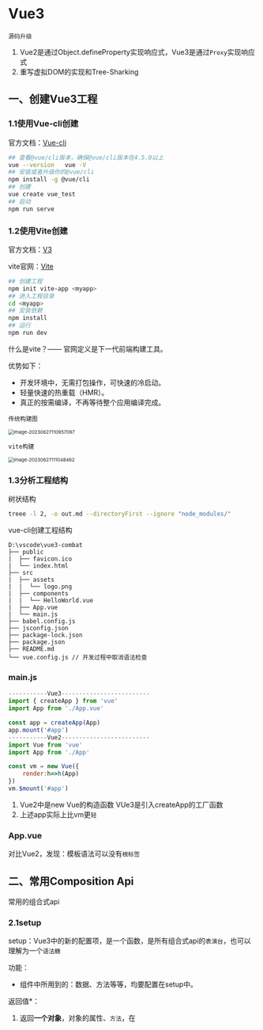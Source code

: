 # Vue3

`源码升级`

1. Vue2是通过Object.defineProperty实现响应式，Vue3是通过`Proxy`实现响应式
2. 重写虚拟DOM的实现和Tree-Sharking

## 一、创建Vue3工程

### 1.1使用Vue-cli创建

官方文档：[Vue-cli](https://cli.vuejs.org/zh/guide/creating-a-project.html#vue-create)

~~~bash
## 查看@vue/cli版本，确保@vue/cli版本在4.5.0以上
vue --version   vue -V
## 安装或者升级你的@vue/cli
npm install -g @vue/cli
## 创建
vue create vue_test
## 启动
npm run serve
~~~

### 1.2使用Vite创建

官方文档：[V3](https://v3.cn.vuejs.org/guide/installation.html#vite)

vite官网：[Vite](https://vitejs.cn)

~~~bash
## 创建工程 
npm init vite-app <myapp>
## 进入工程目录
cd <myapp>
## 安装依赖
npm install
## 运行
npm run dev
~~~

什么是vite？—— 官网定义是下一代前端构建工具。

优势如下：

- 开发环境中，无需打包操作，可快速的冷启动。
- 轻量快速的热重载（HMR）。
- 真正的按需编译，不再等待整个应用编译完成。

`传统构建图`

<img src="https://yovvis.oss-cn-shanghai.aliyuncs.com/any/202306292025196.png" alt="image-20230627110957097" style="zoom:67%;" />

`vite构建`

<img src="https://yovvis.oss-cn-shanghai.aliyuncs.com/any/202306292025232.png" alt="image-20230627111048462" style="zoom:67%;" />

### 1.3分析工程结构

树状结构

~~~bash
treee -l 2, -o out.md --directoryFirst --ignore "node_modules/" 
~~~

vue-cli创建工程结构

~~~
D:\vscode\vue3-combat
├── public
|  ├── favicon.ico
|  └── index.html
├── src
|  ├── assets
|  |  └── logo.png
|  ├── components
|  |  └── HelloWorld.vue
|  ├── App.vue
|  └── main.js
├── babel.config.js
├── jsconfig.json
├── package-lock.json
├── package.json
├── README.md
└── vue.config.js // 开发过程中取消语法检查
~~~

### main.js

~~~js
-----------Vue3-------------------------
import { createApp } from 'vue'
import App from './App.vue'

const app = createApp(App)
app.mount('#app')
-----------Vue2-------------------------
import Vue from 'vue'
import App from './App'

const vm = new Vue({
    render:h=>h(App)
})
vm.$mount('#app')
~~~

1. Vue2中是new Vue的构造函数 VUe3是引入createApp的工厂函数
2. 上述app实际上比vm更`轻`

### App.vue

对比Vue2，发现：模板语法可以没有`根标签`

## 二、常用Composition Api

常用的组合式api

### 2.1setup

setup：Vue3中的新的配置项，是一个函数，是所有组合式api的`表演台`，也可以理解为一个`语法糖`

功能：

- 组件中所用到的：数据、方法等等，均要配置在setup中。

返回值*：

1. 返回**一个对象**，对象的属性、`方法`，在<template>标签中都可以直接使用

~~~js
// 返回一个渲染函数也可以
import {h} from 'vue'

return ()=>{return h('h1','yovvis')}
~~~



**注意点：**

1. 不和Vue2.x混用
	1. Vue2.x配置（data、methos、computed...）中<strong style="color:#DD5145">可以访问到</strong>setup中的属性、方法。
	2. 但在setup中<strong style="color:#DD5145">不能访问到</strong>Vue2.x配置（data、methos、computed...）。
	3. 如果有重名, setup优先。
2. setup不能是一个async函数，因为返回值不再是return的对象, 而是promise, 模板看不到return对象中的属性。（后期也可以返回一个Promise实例，但需要Suspense和异步组件的配合）

### 2.2ref函数

***作用：直接定义一个响应式数据，区分开Vue2.x用Object.defineProperty的方式***

不同于ref属性（仍然可以使用）

~~~js
 setup() {
    let name = ref("yovvis");
    let age = ref(22);
    function changgeName() {
      console.log(this);
    }
    return {
      name,
      age,
    };
  },
~~~

这里的name变成了refimpl`引用实现对象`，要想变成响应式数据就要用到ref，refImpl{ getter/setter **value** }实际上就是**数据劫持**

如果是对象类型，会生成proxy对象，就不需要在内置属性加value

**注意点：**

- 接收的数据可以是：基本类型、也可以是对象类型。
- 基本类型的数据：响应式依然是靠``Object.defineProperty()``的```get```与```set```完成的。
- 对象类型的数据：内部 <i style="color:gray;font-weight:bold">“ 求助 ”</i> 了Vue3.0中的一个新函数—— ```reactive```函数。

### 2.3reactive函数

基本类型用reactive处理会报错，而且有点大才小用

![image-20230627204213306](https://yovvis.oss-cn-shanghai.aliyuncs.com/any/202306292025249.png)

- 作用: 定义一个<strong style="color:#DD5145">对象类型</strong>的响应式数据（基本类型不要用它，要用```ref```函数）
- 语法：```const 代理对象= reactive(源对象)```接收一个对象（或数组），返回一个<strong style="color:#DD5145">代理对象（Proxy的实例对象，简称proxy对象）</strong>
- reactive定义的响应式数据是“深层次的”。
- 内部基于 ES6 的 Proxy 实现，通过代理对象操作源对象内部数据进行操作。

### 2.4Vue3的响应式

#### Vue2.x中的响应式

- 实现原理：

	- 对象类型：通过```Object.defineProperty()```对属性的读取、修改进行拦截（数据劫持）。

	- 数组类型：通过重写更新数组的一系列方法来实现拦截。（对数组的变更方法进行了包裹）。

		```js
		let p = {
		    age : 22,
		    name : 'yovvis'
		}
		
		let person = {}
		
		Object.defineProperty(person,'age',{
			value: 18，
			ennumberable: true, // 控制属性是否可以被枚举，默认值是false
			writable: true,     // 控制属性是否可以被修改，默认值是false
			configurable: true  // 控制属性是否可以被删除，默认值是false
		
			// 当有人读取person的age属性时，get函数（getter）就会被调用，返回就是age值
			get(){
				console.log("有人读取age属性了");
				return number
			},
		
			// 当有人修改person的age属性时，set函数（setter）就会被调用，且会收到修改值
			set(value){
				console.log('有人读取age属性了');
				number = value
			}
		
		})
		```

- 存在问题：

	- 新增属性、删除属性, 界面不会更新。（这里需要用到vc.$set()）
	- 直接通过下标修改数组, 界面不会自动更新。

#### Vue3.x中的响应式

借助window.proxy  window.Reflect（对比object.defineProperty多了返回值）

- 实现原理: 

	- 通过Proxy（代理）:  拦截对象中任意属性的变化, 包括：属性值的读写、属性的添加、属性的删除等。

	- 通过Reflect（反射）:  对源对象的属性进行操作。

	- MDN文档中描述的Proxy与Reflect：

		- Proxy：https://developer.mozilla.org/zh-CN/docs/Web/JavaScript/Reference/Global_Objects/Proxy

		- Reflect：https://developer.mozilla.org/zh-CN/docs/Web/JavaScript/Reference/Global_Objects/Reflect

			```js
			new Proxy(data, {
				// 拦截读取属性值
			    get (target, prop) {
			    	return Reflect.get(target, prop)
			    },
			    // 拦截设置属性值或添加新属性
			    set (target, prop, value) {
			    	return Reflect.set(target, prop, value)
			    },
			    // 拦截删除属性
			    deleteProperty (target, prop) {
			    	return Reflect.deleteProperty(target, prop)
			    }
			})
			
			proxy.name = 'tom'   
			```

`proxy`解决了vue2中数组数据的响应式

### 2.5reactive对比ref

三个角度

-  从定义数据角度对比：
	-  ref用来定义：<strong style="color:#DD5145">基本类型数据</strong>。
	-  reactive用来定义：<strong style="color:#DD5145">对象（或数组）类型数据</strong>。
	-  备注：ref也可以用来定义<strong style="color:#DD5145">对象（或数组）类型数据</strong>, 它内部会自动通过```reactive```转为<strong style="color:#DD5145">代理对象</strong>。
-  从原理角度对比：
	-  ref通过``Object.defineProperty()``的```get```与```set```来实现响应式（数据劫持）。
	-  reactive通过使用<strong style="color:#DD5145">Proxy</strong>来实现响应式（数据劫持）, 并通过<strong style="color:#DD5145">Reflect</strong>操作<strong style="color:orange">源对象</strong>内部的数据。
-  从使用角度对比：
	-  ref定义的数据：操作数据<strong style="color:#DD5145">需要</strong>```.value```，读取数据时模板中直接读取<strong style="color:#DD5145">不需要</strong>```.value```。
	-  reactive定义的数据：操作数据与读取数据：<strong style="color:#DD5145">均不需要</strong>```.value```。

### 2.6.setup的两个注意点

一般来说$attrs和$props接收是互斥的

- setup执行的时机

	- 在beforeCreate之前执行一次，`this是undefined`。一般来说，我们定义全局事件总线在beforecreate生命钩子中定义

- setup的参数

	- props：值为对象，包含：组件外部传递过来，且组件内部声明接收了的属性。

		~~~js
		props:['name','msg']
		setup(props){
		    
		}
		~~~

		

	- context：上下文对象(对比vue2)

		- attrs: 值为对象，包含：组件外部传递过来，但没有在props配置中声明的属性, 相当于 ```this.$attrs```。
		- slots: 收到的插槽内容, 相当于 ```this.$slots```。
		- emit: 分发自定义事件的函数, 相当于 ```this.$emit```。

### 2.7.计算属性与监视

#### computed

- 与Vue2.x中computed配置功能一致

- 写法

	```js
	import {computed} from 'vue'
	
	setup(){
	    ...
		//计算属性——简写
	    let fullName = computed(()=>{
	        return person.firstName + '-' + person.lastName
	    })
	    //计算属性——完整
	    let fullName = computed({
	        get(){
	            return person.firstName + '-' + person.lastName
	        },
	        set(value){
	            const nameArr = value.split('-')
	            person.firstName = nameArr[0]
	            person.lastName = nameArr[1]
	        }
	    })
	}
	```

#### watch

- 与Vue2.x中watch配置功能一致

- 两个小“坑”：

	- 监视reactive定义的响应式数据时：`oldValue无法正确获取`、强制开启了深度监视（deep配置失效）。
	- 监视reactive定义的响应式数据中某个属性时：deep配置有效。

	```js
	//情况一：监视ref定义的响应式数据
	watch(sum,(newValue,oldValue)=>{
		console.log('sum变化了',newValue,oldValue)
	},{immediate:true})
	
	//情况二：监视多个ref定义的响应式数据
	watch([sum,msg],(newValue,oldValue)=>{
		console.log('sum或msg变化了',newValue,oldValue)
	}) 
	
	/* 情况三：监视reactive定义的响应式数据
				若watch监视的是reactive定义的响应式数据，则无法正确获得oldValue！！
				若watch监视的是reactive定义的响应式数据，则强制开启了深度监视 
	*/
	watch(person,(newValue,oldValue)=>{
		console.log('person变化了',newValue,oldValue)
	},{immediate:true,deep:false}) //此处的deep配置不再奏效
	
	//情况四：监视reactive定义的响应式数据中的某个属性
	watch(()=>person.job,(newValue,oldValue)=>{
		console.log('person的job变化了',newValue,oldValue)
	},{immediate:true,deep:true}) 
	
	//情况五：监视reactive定义的响应式数据中的某些属性
	watch([()=>person.job,()=>person.name],(newValue,oldValue)=>{
		console.log('person的job变化了',newValue,oldValue)
	},{immediate:true,deep:true})
	
	//特殊情况
	watch(()=>person.job,(newValue,oldValue)=>{
	    console.log('person的job变化了',newValue,oldValue)
	},{deep:true}) //此处由于监视的是reactive素定义的对象中的某个属性，所以deep配置有效
	```

对于ref定义的基本类型不需要.value，对于refImpl{ }对象里面任何一个属性变化都能监视到。

~~~js
let person = {
    name:''，
    age:12,
}
watch(person,(newValue,oldValue)=>{
    
})

watch(person.value,(newValue,oldValue)=>{
    
})
// 这里.value是实际上是监测地址有没有变化，也就是说实际上value是通过proxy生成的对象
~~~

#### watchEffect

- watch的套路是：既要指明监视的属性，也要指明监视的回调。

- watchEffect的套路是：不用指明监视哪个属性，监视的回调中用到哪个属性，那就监视哪个属性。

- watchEffect有点像computed：

	- 但computed注重的计算出来的值（回调函数的返回值），所以必须要写返回值。
	- 而watchEffect更注重的是过程（回调函数的函数体），所以不用写返回值。

	```js
	//watchEffect所指定的回调中用到的数据只要发生变化，则直接重新执行回调。
	watchEffect(()=>{
	    const x1 = sum.value
	    const x2 = person.age
	    console.log('watchEffect配置的回调执行了')
	})
	```

### 2.8生命周期

<img src="https://yovvis.oss-cn-shanghai.aliyuncs.com/any/202306292025212.png" alt="image-20230629181638718" style="zoom:80%;" />

<img src="https://yovvis.oss-cn-shanghai.aliyuncs.com/any/202306292025255.png" alt="vue2对比vue3" style="zoom: 80%;" />

直接上图

- setup()里面组合式api先执行

### 2.9自定义Hook函数

把setup里面组合式api封装

创建src/hooks/useXXX.js

很类似`mixin`混入

### 2.10toRef(s)

> 如果不是直接return{
>
> ​	对象
>
> }
>
> 而是return{
>
> ​	xxx:对象.xxx
>
> }
>
> 会失去响应式

- 作用：创建一个 ref 对象，其value值指向另一个对象中的某个属性。
- 语法：```const name = toRef(person,'name')```这里直接让name指向了person的地址
- 应用:   要将响应式对象中的某个属性单独提供给外部使用时。


- 扩展：```toRefs``` 与```toRef```功能一致，但可以批量创建多个 ref 对象，语法：```toRefs(person)```

toRefs(person)在return时候要解构

```
return{
	...toRefs(person)
}
```

## 三、其它Composition API

### 3.1shallowReactive/Ref

- shallowReactive：只处理对象最外层属性的响应式（浅响应式）。
- shallowRef：只处理`基本数据类型`的响应式,不处理对象数据。

- 什么时候使用?
	-  如果有一个对象数据，结构比较深, 但变化时只是外层属性变化 ===> shallowReactive。
	-  如果有一个对象数据，后续功能不会修改该对象中的属性，而是生新的对象来替换 ===> shallowRef。

### 3.2shallow(readonly)

其他组件给了响应式数据，然后本组件不能修改

- readonly: 让一个响应式数据变为只读的（深只读）。

	~~~js
	const person = readonly(person) //处理完了队person对象覆盖
	~~~

- shallowReadonly：让一个响应式数据变为只读的（浅只读）。

- 应用场景: 不希望数据被修改时。

### 3.3to/markRaw

- toRaw：

	- 作用：将一个由```reactive```生成的<strong style="color:orange">响应式对象</strong>转为<strong style="color:orange">普通对象</strong>。
	- 使用场景：用于读取响应式对象对应的普通对象，对这个普通对象的所有操作，不会引起页面更新。

- markRaw：

	- 作用：标记一个对象，使其永远不会再成为响应式对象。

		~~~js
		let car ={
		    name :'奔驰',
		    price : 20,
		}
		person.car = car;// 这里就是通过proxy将car变成了响应式对象，
		person.car = markRow(car) //标记完就直接原object
		~~~

	- 应用场景:

		1. 有些值不应被设置为响应式的，例如`复杂的第三方类库`等。
		2. 当渲染具有不可变数据源的大列表时，跳过响应式转换可以`提高性能`。

### 3.4customRef

这里直接看禹神代码

- 作用：创建一个自定义的 ref，并对其依赖项跟踪和更新触发进行显式控制。

- 实现防抖效果：

	```vue
	<template>
		<input type="text" v-model="keyword">
		<h3>{{keyword}}</h3>
	</template>
	
	<script>
		import {ref,customRef} from 'vue'
		export default {
			name:'Demo',
			setup(){
				// let keyword = ref('hello') //使用Vue准备好的内置ref
				//自定义一个myRef
				function myRef(value,delay){
					let timer
					//通过customRef去实现自定义
					return customRef((track,trigger)=>{
						return{
							get(){
								track() //告诉Vue这个value值是需要被“追踪”的
								return value
							},
							set(newValue){
								clearTimeout(timer)
								timer = setTimeout(()=>{
									value = newValue
									trigger() //告诉Vue去更新界面
								},delay)
							}
						}
					})
				}
				let keyword = myRef('hello',500) //使用程序员自定义的ref
				return {
					keyword
				}
			}
		}
	</script>
	```

### 3.5provide与inject

`跨级组件`

- 作用：实现<strong style="color:#DD5145">祖与后代组件间</strong>通信

- 套路：父组件有一个 `provide` 选项来提供数据，后代组件有一个 `inject` 选项来开始使用这些数据

- 具体写法：

	1. 祖组件中：

		```js
		setup(){
			......
		    let car = reactive({name:'奔驰',price:'40万'})
		    provide('car',car)
		    ......
		}
		```

	2. 后代组件中：

		```js
		setup(props,context){
			......
		    const car = inject('car')
		    return {car}
			......
		}
		```

### 3.6响应式数据的判断

- isRef: 检查一个值是否为一个 ref 对象
- isReactive: 检查一个对象是否是由 `reactive` 创建的响应式代理
- isReadonly: 检查一个对象是否是由 `readonly` 创建的只读代理
- isProxy: 检查一个对象是否是由 `reactive` 或者 `readonly` 方法创建的代理

## 四、Composition API 的优势

### 4.1option Api

<div style="width:600px;height:370px;overflow:hidden;float:left">
    <img src="https://p3-juejin.byteimg.com/tos-cn-i-k3u1fbpfcp/f84e4e2c02424d9a99862ade0a2e4114~tplv-k3u1fbpfcp-watermark.image" style="width:600px;float:left" />
</div>
<div style="width:300px;height:370px;overflow:hidden;float:left">
    <img src="https://p9-juejin.byteimg.com/tos-cn-i-k3u1fbpfcp/e5ac7e20d1784887a826f6360768a368~tplv-k3u1fbpfcp-watermark.image" style="zoom:50%;width:560px;left" /> 
</div>























### 4.2Composition API

<div style="width:500px;height:340px;overflow:hidden;float:left">
    <img src="https://p3-juejin.byteimg.com/tos-cn-i-k3u1fbpfcp/bc0be8211fc54b6c941c036791ba4efe~tplv-k3u1fbpfcp-watermark.image"style="height:360px"/>
</div>
<div style="width:430px;height:340px;overflow:hidden;float:left">
    <img src="https://p9-juejin.byteimg.com/tos-cn-i-k3u1fbpfcp/6cc55165c0e34069a75fe36f8712eb80~tplv-k3u1fbpfcp-watermark.image"style="height:360px"/>
</div>





















## 五、新的组件

### 5.1Fragment

- 在Vue2中: 组件必须有一个根标签
- 在Vue3中: 组件可以没有根标签, 内部会将多个标签包含在一个Fragment虚拟元素中
- 好处: 减少标签层级, 减小内存占用

### 5.2Teleport

- 什么是Teleport？—— `Teleport` 是一种能够将我们的<strong style="color:#DD5145">组件html结构</strong>移动到指定位置的技术。

	```vue
	<teleport to="移动位置">
		<div v-if="isShow" class="mask">
			<div class="dialog">
				<h3>我是一个弹窗</h3>
				<button @click="isShow = false">关闭弹窗</button>
			</div>
		</div>
	</teleport>
	```

### 5.3Suspense

- 等待异步组件时渲染一些额外内容，让应用有更好的用户体验

- 使用步骤：

	- 异步引入组件

		```js
		import {defineAsyncComponent} from 'vue'
		const Child = defineAsyncComponent(()=>import('./components/Child.vue'))
		```

	- 使用```Suspense```包裹组件，并配置好```default``` 与 ```fallback```

		```js
		<template>
			<div class="app">
				<h3>我是App组件</h3>
				<Suspense>
					<template v-slot:default>
						<Child/>
					</template>
					<template v-slot:fallback>
						<h3>加载中.....</h3>
					</template>
				</Suspense>
			</div>
		</template>
		```

## 六、其他

### 6.1全局API的转移

- Vue 2.x 有许多全局 API 和配置。

	- 例如：注册全局组件、注册全局指令等。

		```js
		//注册全局组件
		Vue.component('MyButton', {
		  data: () => ({
		    count: 0
		  }),
		  template: '<button @click="count++">Clicked {{ count }} times.</button>'
		})
		
		//注册全局指令
		Vue.directive('focus', {
		  inserted: el => el.focus()
		}
		```

- Vue3.0中对这些API做出了调整：

	- 将全局的API，即：```Vue.xxx```调整到应用实例（```app```）上

		| 2.x 全局 API（```Vue```） | 3.x 实例 API (`app`)                        |
		| ------------------------- | ------------------------------------------- |
		| Vue.config.xxxx           | app.config.xxxx                             |
		| Vue.config.productionTip  | <strong style="color:#DD5145">移除</strong> |
		| Vue.component             | app.component                               |
		| Vue.directive             | app.directive                               |
		| Vue.mixin                 | app.mixin                                   |
		| Vue.use                   | app.use                                     |
		| Vue.prototype             | app.config.globalProperties                 |

### 6.2其他改变

- data选项应始终被声明为一个函数。

- 过度类名的更改：

	- Vue2.x写法

		```css
		.v-enter,
		.v-leave-to {
		  opacity: 0;
		}
		.v-leave,
		.v-enter-to {
		  opacity: 1;
		}
		```

	- Vue3.x写法

		```css
		.v-enter-from,
		.v-leave-to {
		  opacity: 0;
		}
		
		.v-leave-from,
		.v-enter-to {
		  opacity: 1;
		}
		```

- <strong style="color:#DD5145">移除</strong>keyCode作为 v-on 的修饰符，同时也不再支持```config.keyCodes```

- <strong style="color:#DD5145">移除</strong>```v-on.native```修饰符

	- 父组件中绑定事件

		```vue
		<my-component
		  v-on:close="handleComponentEvent"
		  v-on:click="handleNativeClickEvent"
		/>
		```

	- 子组件中声明自定义事件

		```vue
		<script>
		  export default {
		    emits: ['close']
		  }
		</script>
		```

- <strong style="color:#DD5145">移除</strong>过滤器（filter）

	> 过滤器虽然这看起来很方便，但它需要一个自定义语法，打破大括号内表达式是 “只是 JavaScript” 的假设，这不仅有学习成本，而且有实现成本！建议用方法调用或计算属性去替换过滤器。

- ......
